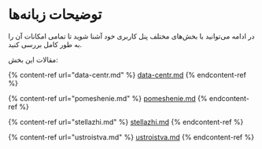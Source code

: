 # توضیحات زبانه‌ها

در ادامه می‌توانید با بخش‌های مختلف پنل کاربری خود آشنا شوید تا تمامی امکانات آن را به طور کامل بررسی کنید.

مقالات این بخش:


{% content-ref url="data-centr.md" %}
[data-centr.md](data-centr.md)
{% endcontent-ref %}

{% content-ref url="pomeshenie.md" %}
[pomeshenie.md](pomeshenie.md)
{% endcontent-ref %}

{% content-ref url="stellazhi.md" %}
[stellazhi.md](stellazhi.md)
{% endcontent-ref %}

{% content-ref url="ustroistva.md" %}
[ustroistva.md](ustroistva.md)
{% endcontent-ref %}

